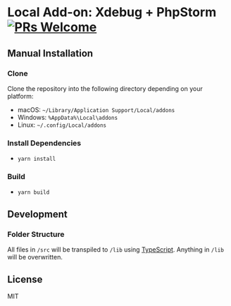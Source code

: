 # Local Add-on: Xdebug + PhpStorm [![PRs Welcome](https://img.shields.io/badge/PRs-welcome-brightgreen.svg)](https://github.com/getflywheel/local-addon-volumes/pulls/)

## Manual Installation

### Clone

Clone the repository into the following directory depending on your platform:

- macOS: `~/Library/Application Support/Local/addons`
- Windows: `%AppData%\Local\addons`
- Linux: `~/.config/Local/addons`

### Install Dependencies
- `yarn install`

### Build
- `yarn build`

## Development

### Folder Structure
All files in `/src` will be transpiled to `/lib` using [TypeScript](http://www.typescriptlang.org/). Anything in `/lib` will be overwritten.

## License

MIT
